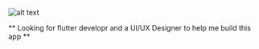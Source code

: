 ![alt text](https://github.com/tarikwaleed/paradise-tours/blob/main/business-partners.webp?raw=true)

** Looking for flutter developr and a UI/UX Designer to help me build this app **
